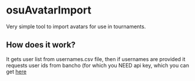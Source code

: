 # osuAvatarImport
Very simple tool to import avatars for use in tournaments.

## How does it work?
It gets user list from usernames.csv file, then if usernames are provided it requests user ids from bancho (for which you NEED api key, which you can get [here](https://osu.ppy.sh/p/api/)
